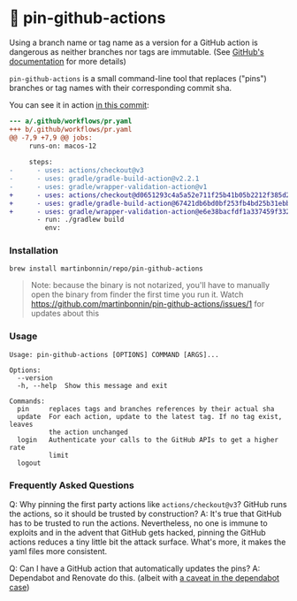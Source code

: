 # 📌 pin-github-actions

Using a branch name or tag name as a version for a GitHub action is dangerous as neither branches nor tags are immutable. (See [GitHub's documentation](https://docs.github.com/en/actions/security-guides/security-hardening-for-github-actions#using-third-party-actions) for more details) 

`pin-github-actions` is a small command-line tool that replaces ("pins") branches or tag names with their corresponding commit sha.

You can see it in action [in this commit](https://github.com/martinbonnin/pin-github-actions/commit/010942c1197441c0d329e167020a29482d1c43bc):

```diff
--- a/.github/workflows/pr.yaml
+++ b/.github/workflows/pr.yaml
@@ -7,9 +7,9 @@ jobs:
     runs-on: macos-12
 
     steps:
-      - uses: actions/checkout@v3
-      - uses: gradle/gradle-build-action@v2.2.1
-      - uses: gradle/wrapper-validation-action@v1
+      - uses: actions/checkout@d0651293c4a5a52e711f25b41b05b2212f385d28 #v3
+      - uses: gradle/gradle-build-action@67421db6bd0bf253fb4bd25b31ebb98943c375e1 #v2.2.1
+      - uses: gradle/wrapper-validation-action@e6e38bacfdf1a337459f332974bb2327a31aaf4b #v1
       - run: ./gradlew build
         env:
```

### Installation

```
brew install martinbonnin/repo/pin-github-actions
```

> Note: because the binary is not notarized, you'll have to manually open the binary from finder the first time you run it. Watch https://github.com/martinbonnin/pin-github-actions/issues/1 for updates about this

### Usage

```
Usage: pin-github-actions [OPTIONS] COMMAND [ARGS]...

Options:
  --version
  -h, --help  Show this message and exit

Commands:
  pin     replaces tags and branches references by their actual sha
  update  For each action, update to the latest tag. If no tag exist, leaves
          the action unchanged
  login   Authenticate your calls to the GitHub APIs to get a higher rate
          limit
  logout
```

### Frequently Asked Questions

Q: Why pinning the first party actions like `actions/checkout@v3`? GitHub runs the actions, so it should be trusted by construction?
A: It's true that GitHub has to be trusted to run the actions. Nevertheless, no one is immune to exploits and in the advent that GitHub gets hacked, pinning the GitHub actions reduces a tiny little bit the attack surface. What's more, it makes the yaml files more consistent.

Q: Can I have a GitHub action that automatically updates the pins? 
A: Dependabot and Renovate do this. (albeit with [a caveat in the dependabot case](https://github.com/dependabot/dependabot-core/issues/4691))

